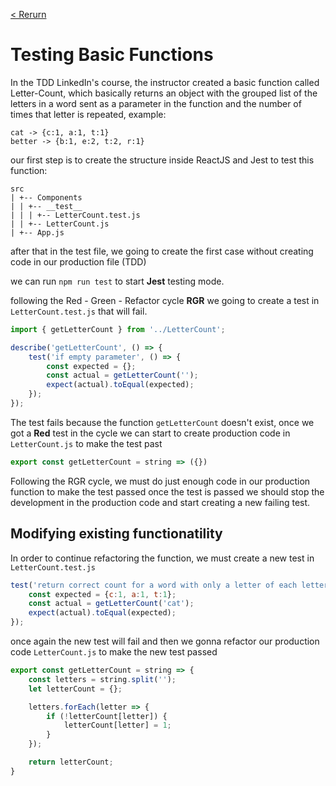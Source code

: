 [< Rerurn](../README.md)

# Testing Basic Functions

In the TDD LinkedIn's course, the instructor created a basic function called Letter-Count, which basically returns an object with the grouped list of the letters in a word sent as a parameter in the function and the number of times that letter is repeated, example:

```
cat -> {c:1, a:1, t:1}
better -> {b:1, e:2, t:2, r:1}
```

our first step is to create the structure inside ReactJS and Jest to test this function:

```
src
| +-- Components
| | +-- __test__
| | | +-- LetterCount.test.js
| | +-- LetterCount.js
| +-- App.js
```
after that in the test file, we going to create the first case without creating code in our production file (TDD)

we can run `npm run test` to start **Jest** testing mode.

following the Red - Green - Refactor cycle **RGR** we going to create a test in `LetterCount.test.js` that will fail.

```javascript
import { getLetterCount } from '../LetterCount';

describe('getLetterCount', () => {
    test('if empty parameter', () => {
        const expected = {};
        const actual = getLetterCount('');
        expect(actual).toEqual(expected);
    });
});
```
The test fails because the function `getLetterCount` doesn't exist, once we got a **Red** test in the cycle we can start to create production code in `LetterCount.js` to make the test past

```javascript
export const getLetterCount = string => ({})
```
Following the RGR cycle, we must do just enough code in our production function to make the test passed once the test is passed we should stop the development in the production code and start creating a new failing test.

## Modifying existing functionatility

In order to continue refactoring the function, we must create a new test in `LetterCount.test.js`

```javascript
test('return correct count for a word with only a letter of each letter', () => {
    const expected = {c:1, a:1, t:1};
    const actual = getLetterCount('cat');
    expect(actual).toEqual(expected);
});
```

once again the new test will fail and then we gonna refactor our production code `LetterCount.js` to make the new test passed

```javascript
export const getLetterCount = string => {
    const letters = string.split('');
    let letterCount = {};

    letters.forEach(letter => {
        if (!letterCount[letter]) {
            letterCount[letter] = 1;
        }
    });

    return letterCount;
}
```